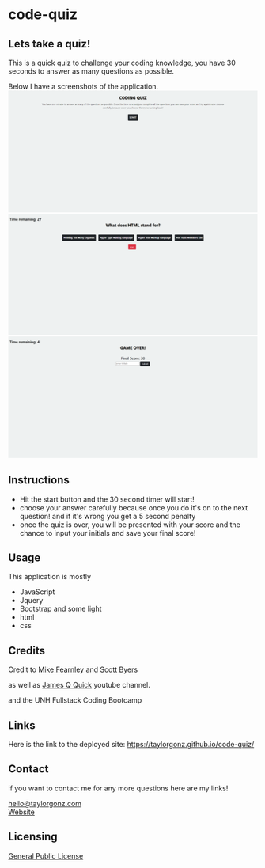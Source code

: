 # code-quiz

## Lets take a quiz! 

This is a quick quiz to challenge your coding knowledge, you have 30 seconds to answer as many questions as possible.


Below I have a screenshots of the application.
![alt text](Assets/images/start-screen.png)
![alt text](Assets/images/quiz-screen.png)
![alt text](Assets/images/end-screen.png)
## Instructions

- Hit the start button and the 30 second timer will start!
- choose your answer carefully because once you do it's on to the next question! and if it's wrong you get a 5 second penalty
- once the quiz is over, you will be presented with your score and the chance to input your initials and save your final score!


## Usage
This application is mostly
 - JavaScript
 - Jquery
 - Bootstrap
 and some light 
 - html
 - css

## Credits
Credit to [Mike Fearnley](https://michaelfearnley.com/) and [Scott Byers](https://github.com/switch120)

as well as [James Q Quick](https://www.youtube.com/channel/UC-T8W79DN6PBnzomelvqJYw) youtube channel.

and the UNH Fullstack Coding Bootcamp

## Links 
Here is the link to the deployed site: https://taylorgonz.github.io/code-quiz/
## Contact

if you want to contact me for any more questions here are my links!

hello@taylorgonz.com
<br>
[Website](http://www.taylorgonz.com)

## Licensing
 [General Public License](https://opensource.org/licenses/GPL-2.0)

